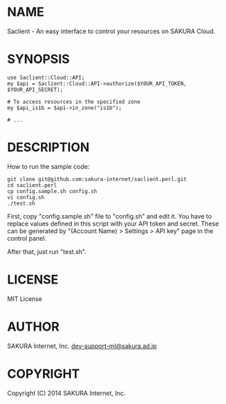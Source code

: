 # NAME

Saclient - An easy interface to control your resources on SAKURA Cloud.

# SYNOPSIS

    use Saclient::Cloud::API;
    my $api = Saclient::Cloud::API->authorize($YOUR_API_TOKEN, $YOUR_API_SECRET);

    # To access resources in the specified zone
    my $api_is1b = $api->in_zone("is1b");

    # ...

# DESCRIPTION

How to run the sample code:

    git clone git@github.com:sakura-internet/saclient.perl.git
    cd saclient.perl
    cp config.sample.sh config.sh
    vi config.sh
    ./test.sh

First, copy "config.sample.sh" file to "config.sh" and edit it.
You have to replace values defined in this script with your API token and secret.
These can be generated by "(Account Name) > Settings > API key" page in the control panel.

After that, just run "test.sh".

# LICENSE

MIT License

# AUTHOR

SAKURA Internet, Inc. <dev-support-ml@sakura.ad.jp>

# COPYRIGHT

Copyright (C) 2014 SAKURA Internet, Inc.
